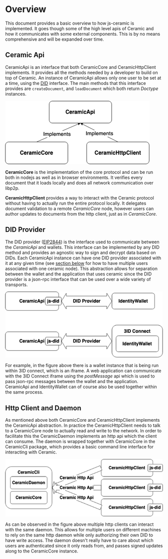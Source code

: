 # Overview

This document provides a basic overview to how js-ceramic is implemented. It goes though some of the high level apis of Ceramic and how it communicates with some external components. This is by no means comprehensive and will be expanded over time.

## Ceramic Api

CeramicApi is an interface that both CeramicCore and CeramicHttpClient implements. It provides all the methods needed by a developer to build on top of Ceramic. An instance of CeramicApi allows only one user to be set at a time, using the [DID](https://github.com/ceramicnetwork/js-did) interface. The main methods that this interface provides are `createDocument`, and `loadDocument` which both return *Doctype* instances.

![CeramicApi](./images/ceramic-api.png)

**CeramicCore** is the implementation of the core protocol and can be run both in nodejs as well as in browser environments. It verifies every document that it loads locally and does all network communication over libp2p.

**CeramicHttpClient** provides a way to interact with the Ceramic protocol without having to actually run the entire protocol locally. It delegates document validation to a remote *CeramicCore* node, however users can author updates to documents from the http client, just as in *CeramicCore*.

## DID Provider

The DID provider ([EIP2844](https://eips.ethereum.org/EIPS/eip-2844)) is the interface used to communicate between the *CeramicApi* and wallets. This interface can be implemented by any DID method and provides an agnostic way to sign and decrypt data based on DIDs. Each CeramicApi instance can have one DID provider associated with it at any given time (see [section below](#http-client-and-daemon) for how to have multiple users associated with one ceramic node). This abstraction allows for separation between the wallet and the application that uses ceramic since the DID provider is a json-rpc interface that can be used over a wide variety of transports.

![did-provider](./images/wallets.png)

For example, in the figure above there is a wallet instance that is being run within 3ID connect, which is an iframe. A web application can communicate with the 3ID Connect iframe using the *postMessage* api which is used to pass json-rpc messages between the wallet and the application. CeramicApi and IdentityWallet can of course also be used together within the same process.

## Http Client and Daemon

As mentioned above both CeramicCore and CeramicHttpClient implements the CeramicApi abstraction. In practice the CeramicHttpClient needs to talk to a CeramicCore node to actually read and write to the network. In order to facilitate this the CeramicDaemon implements an http api which the client can consume. The daemon is wrapped together with CeramicCore in the CeramicCli package, which provides a basic command line interface for interacting with Ceramic.

![http-clients](./images/http-clients.png)

As can be observed in the figure above multiple http clients can interact with the same daemon. This allows for multiple users on different machines to rely on the same http daemon while only authorizing their own DID to have write access. The daemon doesn't really have to care about which users are authenticated since it only reads from, and passes signed updates along to the CeramicCore instance.
